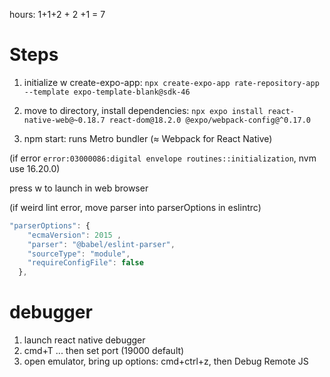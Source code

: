hours: 1+1+2 + 2 +1 = 7
# Steps
1. initialize w create-expo-app:
`npx create-expo-app rate-repository-app --template expo-template-blank@sdk-46`

2. move to directory, install dependencies:
`npx expo install react-native-web@~0.18.7 react-dom@18.2.0 @expo/webpack-config@^0.17.0`

3. npm start: runs Metro bundler (≈ Webpack for React Native)

(if error `error:03000086:digital envelope routines::initialization`, nvm use 16.20.0)

press w to launch in web browser

(if weird lint error, move parser into parserOptions in eslintrc)
```js
"parserOptions": {
    "ecmaVersion": 2015 ,
    "parser": "@babel/eslint-parser",
    "sourceType": "module",
    "requireConfigFile": false
  },
```

# debugger
1. launch react native debugger
2. cmd+T ... then set port (19000 default)
3. open emulator, bring up options: cmd+ctrl+z, then Debug Remote JS